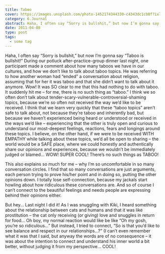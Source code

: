 ```yaml
---
title: Taboo
cover: https://images.unsplash.com/photo-1452174344330-c4343dc1cb8f?ixlib=rb-0.3.5&s=e6e9cb5447ba3d4a79db1cff1e524f22&auto=format&fit=crop&w=1440&h=900
category: 6.Journal
abstract: Haha, I often say “Sorry is bullshit,” but now I’m gonna say “Taboo is bullshit!”…
date: 2011-04-08
type: post
tags:
  - some tag
---
```


Haha, I often say “Sorry is bullshit,” but now I’m gonna say “Taboo is bullshit!” During our potluck after-practice-group dinner last night, one participant made a comment about how many taboos we have in our cultures, and how we don’t like to talk about taboo topics. He was referring to how another woman had “ended” a conversation about religion, assuming that for her it was taboo and that she didn’t want to talk about it anymore. Wow! It was SO clear to me that this had nothing to do with taboo. It suddenly hit me – for me, there is no such thing as “taboo.” I think we so often don’t talk about tender-scary-vulnerable-controversial-shaming topics, because we’re so often not received the way we’d like to be received. I think that we learn very quickly that these “taboo topics” aren’t safe to talk about, not because they’re taboo and inherently bad, but because we haven’t experienced being heard or understood or received in the ways we’d like – experiencing that the other is truly open and curious to understand our most-deepest feelings, reactions, fears and longings around these topics. I believe, on the other hand, if we were to be received WITH EMPATHY while talking about these topics, we’d all be open to sharing – the world would be a SAFE place, where we could honestly and authentically share our opinions and experiences, because we wouldn’t be immediately judged or blamed… WOW! SUPER COOL! There’s no such things as TABOO!

This also explains so much for me – why I’m so uncomfortable in so many conversation circles. I find that so many conversations are just arguments, each person trying to prove his/her point and in doing so, putting the other opinions down. I totally lose self-connection, because my jackals start howling about how ridiculous these conversations are. And so of course I can’t connect to the beautiful feelings and needs people are expressing behind their opinions either.

But hey… Last night I did it! As I was snuggling with Kiki, I heard something about the relationship between cats and humans and that it was like prostitution – the cat only receiving (or giving) love and snuggles in return for food… Oh boy, my normal reaction would like be like “Oh my gosh, you’re so ridiculous…” But instead, I tried to connect, “So is that you’d like to see balance and respect in our relationships…?” (I can’t even remember what it was that I said, but anyway the words are of no consequence – it was about the intention to connect and understand his inner world a bit better, without judging it from my perspective… COOL!

